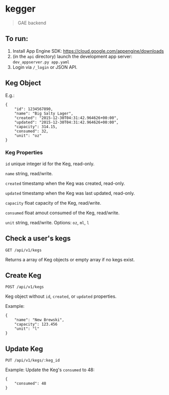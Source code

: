 # kegger

> GAE backend


## To run:

1. Install App Engine SDK: https://cloud.google.com/appengine/downloads
2. (in the `api` directory) launch the development app server: `dev_appserver.py app.yaml`
3. Login via `/_login` or JSON API.


## Keg Object

E.g.:
```
{
	"id": 1234567890,
	"name": "Big Salty Lager",
	"created": "2015-12-30T04:31:42.964626+00:00",
	"updated": "2015-12-30T04:31:42.964626+00:00",
	"capacity": 314.15,
	"consumed": 32,
	"unit": "oz"
}
```


### Keg Properties

`id` unique integer id for the Keg, read-only.

`name` string, read/write.

`created` timestamp when the Keg was created, read-only.

`updated` timestamp when the Keg was last updated, read-only.

`capacity` float capacity of the Keg, read/write.

`consumed` float amout consumed of the Keg, read/write.

`unit` string, read/write. Options: `oz`, `ml`, `l`


## Check a user's kegs

`GET /api/v1/kegs`

Returns a array of Keg objects or empty array if no kegs exist.


## Create Keg

`POST /api/v1/kegs`

Keg object without `id`, `created`, or `updated` properties.

Example:
```
{
	"name": "New Brewski",
	"capacity": 123.456
	"unit": "l"
}
```


## Update Keg

`PUT /api/v1/kegs/:keg_id`

Example: Update the Keg's `consumed` to 48:
```
{
	"consumed": 48
}
```
